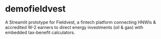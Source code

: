 # demofieldvest

A Streamlit prototype for Fieldvest, a fintech platform connecting HNWIs & accredited W-2 earners to direct energy investments (oil & gas) with embedded tax-benefit calculators.
